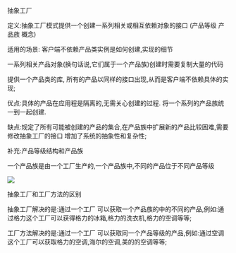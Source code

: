 抽象工厂

定义:抽象工厂模式提供一个创建一系列相关或相互依赖对象的接口  (产品等级 产品族 概念)

适用的场景: 客户端不依赖产品类实例是如何创建,实现的细节

一系列相关产品对象(换句话说,它们属于一个产品族)创建时需要复制大量的代码

提供一个产品类的库, 所有的产品以同样的接口出现,从而是客户端不依赖具体的实现;


优点:具体的产品在应用程是隔离的,无需关心创建的过程.
将一个系列的产品族统一到一起创建.

缺点:规定了所有可能被创建的产品的集合,在产品族中扩展新的产品比较困难,需要修改抽象工厂的接口
增加了系统的抽象性和复杂性;


补充:产品等级结构和产品族

一个产品族是由一个工厂生产的,一个产品族中,不同的产品位于不同产品等级

![](https://ws2.sinaimg.cn/large/006tNbRwgy1fwy9z19uzkj31kw0y6tue.jpg)


抽象工厂和工厂方法的区别

抽象工厂解决的是:通过一个工厂 可以获取一个产品族的中的不同的产品,例如:通过格力这个工厂可以获得格力的冰箱,格力的洗衣机,格力的空调等等;

工厂方法解决的是:通过一个工厂 可以获取同一个产品等级的产品,例如:通过空调这个工厂可以获取格力的空调,海尔的空调,美的的空调等等;